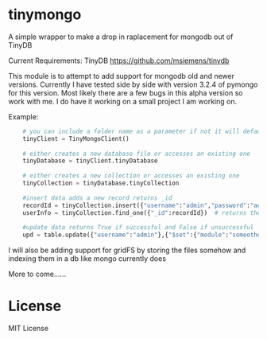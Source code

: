 # tinymongo
A simple wrapper to make a drop in raplacement for mongodb out of TinyDB

Current Requirements:
   TinyDB  https://github.com/msiemens/tinydb

This module is to attempt to add support for mongodb old and newer versions.  Currently I have tested side by side with  version 3.2.4 of pymongo for this version.  Most likely there are a few bugs in this alpha version so work with me.  I do have it working on a small project I am working on.

Example:
```python
    # you can include a folder name as a parameter if not it will default to "tinydb"
    tinyClient = TinyMongoClient()
    
    # either creates a new database file or accesses an existing one
    tinyDatabase = tinyClient.tinyDatabase
    
    # either creates a new collection or accesses an existing one
    tinyCollection = tinyDatabase.tinyCollection
    
    #insert data adds a new record returns _id
    recordId = tinyCollection.insert({"username":"admin","password":"admin","module":"somemodule"}) 
    userInfo = tinyCollection.find_one({"_id":recordId})  # returns the record inserted
    
    #update data returns True if successful and False if unsuccessful
    upd = table.update({"username":"admin"},{"$set":{"module":"someothermodule"}) 
```

I will also be adding support for gridFS by storing the files somehow and indexing them in a db like mongo currently does

More to come......

# License

MIT License
